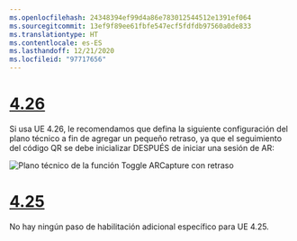```yaml
---
ms.openlocfilehash: 24348394ef99d4a86e783012544512e1391ef064
ms.sourcegitcommit: 13ef9f89ee61fbfe547ecf5fdfdb97560a0de833
ms.translationtype: HT
ms.contentlocale: es-ES
ms.lasthandoff: 12/21/2020
ms.locfileid: "97717656"
---
```

# <a name="426"></a>[4.26](#tab/426)

Si usa UE 4.26, le recomendamos que defina la siguiente configuración del plano técnico a fin de agregar un pequeño retraso, ya que el seguimiento del código QR se debe inicializar DESPUÉS de iniciar una sesión de AR:

![Plano técnico de la función Toggle ARCapture con retraso](../images/qr-codes-img-01.png)

# <a name="425"></a>[4.25](#tab/425)

No hay ningún paso de habilitación adicional específico para UE 4.25.

